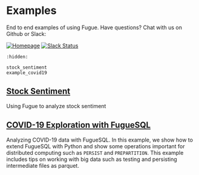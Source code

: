 # Examples

End to end examples of using Fugue. Have questions? Chat with us on Github or Slack:

[![Homepage](https://img.shields.io/badge/fugue-source--code-red?logo=github)](https://github.com/fugue-project/fugue)
[![Slack Status](https://img.shields.io/badge/slack-join_chat-white.svg?logo=slack&style=social)](http://slack.fugue.ai)


```{toctree}
:hidden:

stock_sentiment
example_covid19
```

## [Stock Sentiment](stock_sentiment.ipynb)
Using Fugue to analyze stock sentiment

## [COVID-19 Exploration with FugueSQL](example_covid19.ipynb)
Analyzing COVID-19 data with FugueSQL. In this example, we show how to extend FugueSQL with Python and show some operations important for distributed computing such as `PERSIST` and `PREPARTITION`. This example includes tips on working with big data such as testing and persisting intermediate files as parquet.
